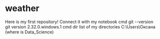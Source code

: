 # weather
Here is my first repository!
Connect it with my notebook
cmd     git --version      git version 2.32.0.windows.1
cmd     dir      list of my directories   C:\Users\Оксана   (where is Data_Science)
